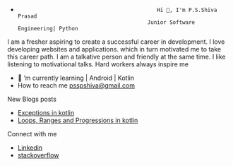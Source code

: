 -                                                 Hi 👋, I'm P.S.Shiva Prasad       
                                               Junior Software Engineering| Python 
I am a fresher aspiring to create a successful career in development. I love developing websites and applications. which in turn motivated me to take this career path. I am a talkative person and friendly at the same time. I like listening to motivational talks. Hard workers always inspire me
- 🌱 ’m currently learning | Android | Kotlin
- How to reach me psspshiva@gmail.com

 New Blogs posts
- [Exceptions in kotlin](https://developersbreach.com/exceptions-in-kotlin/)
- [Loops, Ranges and Progressions in kotlin](https://developersbreach.com/loops-ranges-progressions-kotlin/)

Connect with me
- [Linkedin](linkedin.com/in/shiva-prasad-a48006194)
- [stackoverflow](https://stackoverflow.com/users/15838719/shiva-prasad?tab=profile)


<!---
pssp880/pssp880 is a ✨ special ✨ repository because its `README.md` (this file) appears on your GitHub profile.
You can click the Preview link to take a look at your changes.
--->
